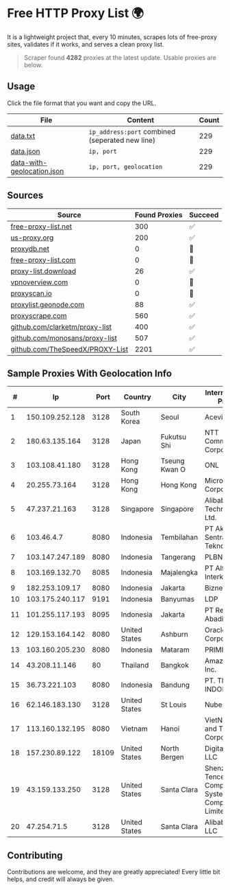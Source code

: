 
# Free HTTP Proxy List 🌍

It is a lightweight project that, every 10 minutes, scrapes lots of free-proxy sites, validates if it works, and serves a clean proxy list.


> Scraper found **4282** proxies at the latest update. Usable proxies are below.

## Usage

Click the file format that you want and copy the URL.


|File|Content|Count|
|----|-------|-----|
|[data.txt](https://raw.githubusercontent.com/themiralay/Proxy-List-World/master/data.txt)|`ip_address:port` combined (seperated new line)|229|
|[data.json](https://raw.githubusercontent.com/themiralay/Proxy-List-World/master/data.json)|`ip, port`|229|
|[data-with-geolocation.json](https://raw.githubusercontent.com/themiralay/Proxy-List-World/master/data-with-geolocation.json)|`ip, port, geolocation`|229|

## Sources

|Source|Found Proxies|Succeed|
|------|-------------|-------|
|[free-proxy-list.net](https://free-proxy-list.net)|300|✅|
|[us-proxy.org](https://www.us-proxy.org)|200|✅|
|[proxydb.net](http://proxydb.net)|0|🚫|
|[free-proxy-list.com](https://free-proxy-list.com/?page=&port=&type%5B%5D=http&type%5B%5D=https&up_time=0&search=Search)|0|🚫|
|[proxy-list.download](https://www.proxy-list.download/HTTP)|26|✅|
|[vpnoverview.com](https://vpnoverview.com/privacy/anonymous-browsing/free-proxy-servers)|0|🚫|
|[proxyscan.io](https://www.proxyscan.io)|0|🚫|
|[proxylist.geonode.com](https://proxylist.geonode.com/api/proxy-list?limit=300&page=1&sort_by=lastChecked&sort_type=desc&protocols=http,https)|88|✅|
|[proxyscrape.com](https://api.proxyscrape.com/v2/?request=displayproxies&protocol=http&timeout=10000&country=all&ssl=all&anonymity=all)|560|✅|
|[github.com/clarketm/proxy-list](https://raw.githubusercontent.com/clarketm/proxy-list/master/proxy-list-raw.txt)|400|✅|
|[github.com/monosans/proxy-list](https://raw.githubusercontent.com/monosans/proxy-list/main/proxies/http.txt)|507|✅|
|[github.com/TheSpeedX/PROXY-List](https://raw.githubusercontent.com/TheSpeedX/PROXY-List/master/http.txt)|2201|✅|


## Sample Proxies With Geolocation Info

|#|Ip|Port|Country|City|Internet Service Provider|
|-|--|----|-------|----|-------------------------|
|1|150.109.252.128|3128|South Korea|Seoul|Aceville Pte.ltd|
|2|180.63.135.164|3128|Japan|Fukutsu Shi|NTT Communications Corporation|
|3|103.108.41.180|3128|Hong Kong|Tseung Kwan O|ONL|
|4|20.255.73.164|3128|Hong Kong|Hong Kong|Microsoft Corporation|
|5|47.237.21.163|3128|Singapore|Singapore|Alibaba (US) Technology Co., Ltd.|
|6|103.46.4.7|8080|Indonesia|Tembilahan|PT Akses Sentral Teknologi|
|7|103.147.247.189|8080|Indonesia|Tangerang|PLBNET|
|8|103.169.132.70|8085|Indonesia|Majalengka|PT Alfa Omega Interkoneksi|
|9|182.253.109.17|8080|Indonesia|Jakarta|Biznet Metronet|
|10|103.175.240.117|9191|Indonesia|Banyumas|LDP|
|11|101.255.117.193|8095|Indonesia|Jakarta|PT Remala Abadi|
|12|129.153.164.142|8080|United States|Ashburn|Oracle Corporation|
|13|103.160.205.230|8080|Indonesia|Mataram|PRIME|
|14|43.208.11.146|80|Thailand|Bangkok|Amazon.com, Inc.|
|15|36.73.221.103|8080|Indonesia|Bandung|PT. TELKOM INDONESIA|
|16|62.146.183.130|3128|United States|St Louis|Nubes, LLC|
|17|113.160.132.195|8080|Vietnam|Hanoi|VietNam Post and Telecom Corporation|
|18|157.230.89.122|18109|United States|North Bergen|DigitalOcean, LLC|
|19|43.159.133.250|3128|United States|Santa Clara|Shenzhen Tencent Computer Systems Company Limited|
|20|47.254.71.5|3128|United States|Santa Clara|Alibaba.com LLC|



## Contributing

Contributions are welcome, and they are greatly appreciated! Every
little bit helps, and credit will always be given.

